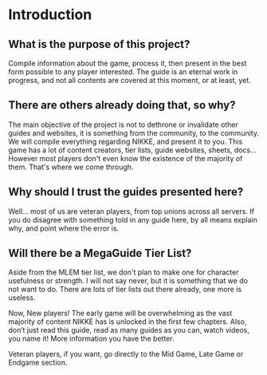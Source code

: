 # Introduction
## What is the purpose of this project? 
Compile information about the game, process it, then present in the best form possible to any player interested. The guide is an eternal work in progress, and not all contents are covered at this moment, or at least, yet.

## There are others already doing that, so why? 
The main objective of the project is not to dethrone or invalidate other guides and websites, it is something from the community, to the community. We will compile everything regarding NIKKE, and present it to you. This game has a lot of content creators, tier lists, guide websites, sheets, docs... However most players don't even know the existence of the majority of them. That's where we come through.

## Why should I trust the guides presented here? 
Well... most of us are veteran players, from top unions across all servers. If you do disagree with something told in any guide here, by all means explain why, and point where the error is.

## Will there be a MegaGuide Tier List? 
Aside from the MLEM tier list, we don't plan to make one for character usefulness or strength. I will not say never, but it is something that we do not want to do. There are lots of tier lists out there already, one more is useless. 

Now, New players! The early game will be overwhelming as the vast majority of content NIKKE has is unlocked in the first few chapters. Also, don’t just read this guide, read as many guides as you can, watch videos, you name it! More information you have the better.

Veteran players, if you want, go directly to the Mid Game, Late Game or Endgame section.